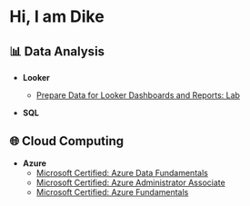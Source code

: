 <h1>Hi, I am Dike</h1>

<h2>📊 Data Analysis </h2>

- <b>Looker</b>
  - [Prepare Data for Looker Dashboards and Reports: Lab](https://github.com/DIKECC/Lookerlab)
  
- <b>SQL</b>
  

<h2>🌐 Cloud Computing </h2>

- <b>Azure</b>
  - [Microsoft Certified: Azure Data Fundamentals](https://github.com/DIKECC/DP-900)
  - [Microsoft Certified: Azure Administrator Associate](https://github.com/DIKECC/Az-104)
  - [Microsoft Certified: Azure Fundamentals](https://github.com/DIKECC/Az-900)

